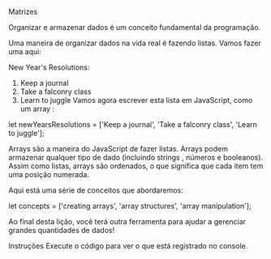Matrizes

Organizar e armazenar dados é um conceito fundamental da programação.

Uma maneira de organizar dados na vida real é fazendo listas. Vamos fazer uma aqui:

New Year's Resolutions:

1. Keep a journal 
2. Take a falconry class
3. Learn to juggle
Vamos agora escrever esta lista em JavaScript, como um array :

let newYearsResolutions = ['Keep a journal', 'Take a falconry class', 'Learn to juggle'];

Arrays são a maneira do JavaScript de fazer listas. Arrays podem armazenar qualquer tipo de dado (incluindo strings , números e booleanos). Assim como listas, arrays são ordenados, o que significa que cada item tem uma posição numerada.

Aqui está uma série de conceitos que abordaremos:

let concepts = ['creating arrays', 'array structures', 'array manipulation'];

Ao final desta lição, você terá outra ferramenta para ajudar a gerenciar grandes quantidades de dados!

Instruções
Execute o código para ver o que está registrado no console.